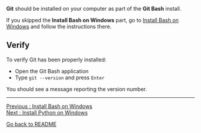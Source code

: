 **Git** should be installed on your computer as part of the **Git Bash** install. 

If you skipped the **Install Bash on Windows** part, go to [Install Bash on Windows](Install-Bash-on-Windows) and follow the instructions there.

## Verify

To verify Git has been properly installed:  

- Open the Git Bash application  
- Type `git --version` and press `Enter`  

You should see a message reporting the version number.



________________________

[Previous : Install Bash on Windows](Install-Bash-on-Windows)  
[Next     : Install Python on Windows](Install-Python-on-Windows)  

[Go back to README](README)